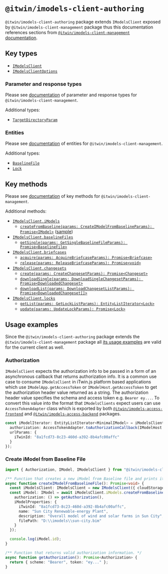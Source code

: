 # `@itwin/imodels-client-authoring`

`@itwin/imodels-client-authoring` package extends `IModelsClient` exposed by `@itwin/imodels-client-management` package thus this documentation references sections from [`@itwin/imodels-client-management` documentation](./IModelsClientManagement.md).

## Key types

- [`IModelsClient`](../clients/imodels-client-authoring/src/IModelsClient.ts#L38)
- [`IModelsClientOptions`](../clients/imodels-client-authoring/src/IModelsClient.ts#L19)

### Parameter and response types

Please see [documentation](./IModelsClientManagement.md#parameter-and-response-types) of parameter and response types for `@itwin/imodels-client-management`.

Additional types:

- [`TargetDirectoryParam`](../clients/imodels-client-authoring/src/base/public/CommonInterfaces.ts#L13)

### Entities

Please see [documentation](./IModelsClientManagement.md#entities) of entities for `@itwin/imodels-client-management`.

Additional types:

- [`BaselineFile`](../clients/imodels-client-authoring/src/base/public/apiEntities/BaselineFileInterfaces.ts#L31)
- [`Lock`](../clients/imodels-client-authoring/src/base/public/apiEntities/LockInterfaces.ts#L25)

## Key methods

Please see [documentation](./IModelsClientManagement.md#key-methods) of key methods for `@itwin/imodels-client-management`.

Additional methods:

- [`IModelsClient.iModels`](../clients/imodels-client-authoring/src/IModelsClient.ts#L38)
  - [`createFromBaseline(params: CreateIModelFromBaselineParams): Promise<IModel>`](../clients/imodels-client-authoring/src/operations/imodel/IModelOperations.ts#L37) ([sample](#create-imodel-from-baseline-file))
- [`IModelsClient.baselineFiles`](../clients/imodels-client-authoring/src/IModelsClient.ts#L70)
  - [`getSingle(params: GetSingleBaselineFileParams): Promise<BaselineFile>`](../clients/imodels-client-authoring/src/operations/baseline-file/BaselineFileOperations.ts#L21)
- [`IModelsClient.briefcases`](../clients/imodels-client-authoring/src/IModelsClient.ts#L75)
  - [`acquire(params: AcquireBriefcaseParams): Promise<Briefcase>`](../clients/imodels-client-authoring/src/operations/briefcase/BriefcaseOperations.ts#L22)
  - [`release(params: ReleaseBriefcaseParams): Promise<void>`](../clients/imodels-client-authoring/src/operations/briefcase/BriefcaseOperations.ts#L40)
- [`IModelsClient.changesets`](../clients/imodels-client-authoring/src/IModelsClient.ts#L80)
  - [`create(params: CreateChangesetParams): Promise<Changeset>`](../clients/imodels-client-authoring/src/operations/changeset/ChangesetOperations.ts#L28)
  - [`downloadSingle(params: DownloadSingleChangesetParams): Promise<DownloadedChangeset>`](../clients/imodels-client-authoring/src/operations/changeset/ChangesetOperations.ts#L65)
  - [`downloadList(params: DownloadChangesetListParams): Promise<DownloadedChangeset[]>`](../clients/imodels-client-authoring/src/operations/changeset/ChangesetOperations.ts#L82)
- [`IModelsClient.locks`](../clients/imodels-client-authoring/src/IModelsClient.ts#L85)
  - [`getList(params: GetLockListParams): EntityListIterator<Lock>`](../clients/imodels-client-authoring/src/operations/lock/LockOperations.ts#L24)
  - [`update(params: UpdateLockParams): Promise<Lock>`](../clients/imodels-client-authoring/src/operations/lock/LockOperations.ts#L39)

## Usage examples

Since the `@itwin/imodels-client-authoring` package extends the `@itwin/imodels-client-management` package all [its usage examples](./IModelsClientManagement.md#usage-examples) are valid for the current client as well.

### Authorization

`IModelsClient` expects the authorization info to be passed in a form of an asynchronous callback that returns authorization info. It is a common use case to consume `IModelsClient` in iTwin.js platform based applications which use `IModelApp.getAccessToken` or `IModelHost.getAccessToken` to get the authorization header value returned as a string. The authorization header value specifies the schema and access token e.g. `Bearer ey...`. To convert this value into the format that `IModelsClients` expect users can use `AccessTokenAdapter` class which is exported by both [`@itwin/imodels-access-frontend`](../itwin-platform-access/imodels-access-frontend/src/interface-adapters/AccessTokenAdapter.ts) and [`@itwin/imodels-access-backend`](../itwin-platform-access/imodels-access-backend/src/interface-adapters/AccessTokenAdapter.ts) packages.

```typescript
const iModelIterator: EntityListIterator<MinimalIModel> = iModelsClient.iModels.getMinimalList({
  authorization: AccessTokenAdapter.toAuthorizationCallback(IModelHost.getAccessToken),
  urlParams: {
    iTwinId: "8a1fcd73-8c23-460d-a392-8b4afc00affc"
  }
});
```

### Create iModel from Baseline File

```typescript
import { Authorization, IModel, IModelsClient } from "@itwin/imodels-client-authoring";

/** Function that creates a new iModel from Baseline file and prints its id to the console. */
async function createIModelFromBaselineFile(): Promise<void> {
  const iModelsClient: IModelsClient = new IModelsClient({ cloudStorage: createDefaultClientStorage() });
  const iModel: IModel = await iModelsClient.iModels.createFromBaseline({
    authorization: () => getAuthorization(),
    iModelProperties: {
      iTwinId: "8a1fcd73-8c23-460d-a392-8b4afc00affc",
      name: "Sun City Renewable-energy Plant",
      description: "Overall model of wind and solar farms in Sun City",
      filePath: "D:\\imodels\\sun-city.bim"
    }
  });

  console.log(iModel.id);
}

/** Function that returns valid authorization information. */
async function getAuthorization(): Promise<Authorization> {
  return { scheme: "Bearer", token: "ey..." };
}
```
